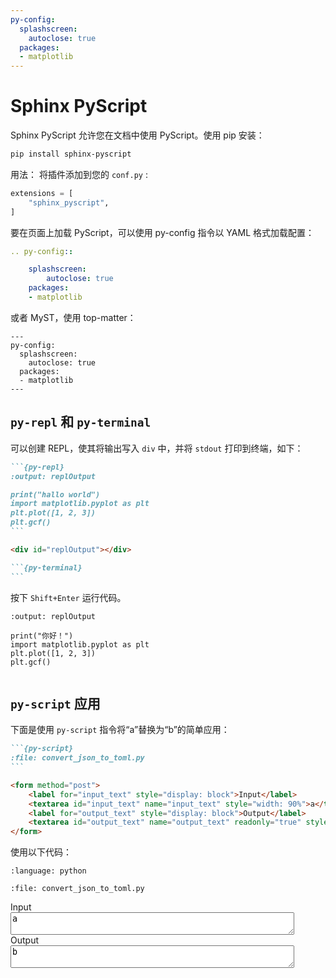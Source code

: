 ```yaml
---
py-config:
  splashscreen:
    autoclose: true
  packages:
  - matplotlib
---
```


# Sphinx PyScript

Sphinx PyScript 允许您在文档中使用 PyScript。使用 pip 安装：
```bash
pip install sphinx-pyscript
```
用法：
将插件添加到您的 `conf.py` :
```python
extensions = [
    "sphinx_pyscript",
]
```

要在页面上加载 PyScript，可以使用 py-config 指令以 YAML 格式加载配置：
```yaml
.. py-config::

    splashscreen:
        autoclose: true
    packages:
    - matplotlib
```

或者 MyST，使用 top-matter：

```
---
py-config:
  splashscreen:
    autoclose: true
  packages:
  - matplotlib
---
```

## `py-repl` 和 `py-terminal`

可以创建 REPL，使其将输出写入 `div` 中，并将 `stdout` 打印到终端，如下：

````md
```{py-repl}
:output: replOutput

print("hallo world")
import matplotlib.pyplot as plt
plt.plot([1, 2, 3])
plt.gcf()
```

<div id="replOutput"></div>

```{py-terminal}
```
````

按下 `Shift+Enter` 运行代码。

```{py-repl}
:output: replOutput

print("你好！")
import matplotlib.pyplot as plt
plt.plot([1, 2, 3])
plt.gcf()
```

<div id="replOutput"></div>

```{py-terminal}
```

## `py-script` 应用

下面是使用 `py-script` 指令将“a”替换为“b”的简单应用：

````md
```{py-script}
:file: convert_json_to_toml.py
```

<form method="post">
    <label for="input_text" style="display: block">Input</label>
    <textarea id="input_text" name="input_text" style="width: 90%">a</textarea>
    <label for="output_text" style="display: block">Output</label>
    <textarea id="output_text" name="output_text" readonly="true" style="width: 90%">b</textarea>
</form>
````
    
使用以下代码：

```{literalinclude} convert_json_to_toml.py
:language: python
```

```{py-script}
:file: convert_json_to_toml.py
```

<form method="post">
    <label for="input_text" style="display: block">Input</label>
    <textarea id="input_text" name="input_text" style="width: 90%">a</textarea>
    <label for="output_text" style="display: block">Output</label>
    <textarea id="output_text" name="output_text" readonly="true" style="width: 90%">b</textarea>
</form>
